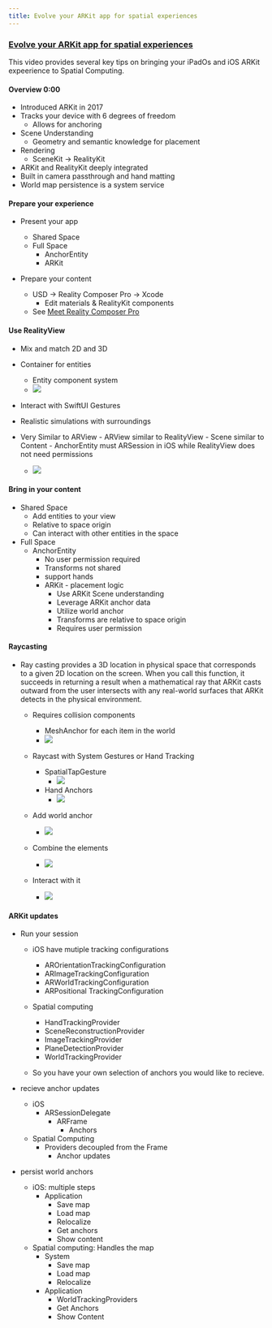 ```yaml
---
title: Evolve your ARKit app for spatial experiences
---
```


### [Evolve your ARKit app for spatial experiences](https://developer.apple.com/videos/play/wwdc2023/10091/)

This video provides several key tips on bringing your iPadOs and iOS ARKit expeerience to Spatial Computing.

#### Overview 0:00

- Introduced ARKit in 2017
- Tracks your device with 6 degrees of freedom
    - Allows for anchoring
- Scene Understanding
    - Geometry and semantic knowledge for placement
- Rendering 
    - SceneKit -> RealityKit
- ARKit and RealityKit deeply integrated
- Built in camera passthrough and hand matting
- World map persistence is a system service

#### Prepare your experience

- Present your app
    - Shared Space
    - Full Space
        - AnchorEntity
        - ARKit

- Prepare your content
    - USD -> Reality Composer Pro -> Xcode
        - Edit materials & RealityKit components
    - See [Meet Reality Composer Pro](https://developer.apple.com/videos/play/wwdc2023/10083)


#### Use RealityView

- Mix and match 2D and 3D 
- Container for entities
    - Entity component system 
    - ![](https://hackmd.io/_uploads/Sk0K6p53h.png)

- Interact with SwiftUI Gestures
- Realistic simulations with surroundings

- Very Similar to ARView
        - ARView similar to RealityView
        - Scene similar to Content
        - AnchorEntity must ARSession in iOS while RealityView does not need permissions
    - ![](https://hackmd.io/_uploads/S1BVCp533.png)

#### Bring in your content

- Shared Space
    - Add entities to your view
    - Relative to space origin
    - Can interact with other entities in the space
- Full Space
    - AnchorEntity 
        - No user permission required
        - Transforms not shared
        - support hands
        - ARKit - placement logic
            - Use ARKit Scene understanding
            - Leverage ARKit anchor data
            - Utilize world anchor
            - Transforms are relative to space origin
            - Requires user permission 

#### Raycasting

- Ray casting provides a 3D location in physical space that corresponds to a given 2D location on the screen. When you call this function, it succeeds in returning a result when a mathematical ray that ARKit casts outward from the user intersects with any real-world surfaces that ARKit detects in the physical environment. 
    - Requires collision components
        - MeshAnchor for each item in the world
        - ![](https://hackmd.io/_uploads/BJcUZ0523.png)

    - Raycast with System Gestures or Hand Tracking
        - SpatialTapGesture
            - ![](https://hackmd.io/_uploads/Bym0-R9hh.png)
        - Hand Anchors
            - ![](https://hackmd.io/_uploads/SJDeGC932.png)

    - Add world anchor
        - ![](https://hackmd.io/_uploads/ryqWfRc3n.png)

    - Combine the elements
        - ![](https://hackmd.io/_uploads/S1s7MAq2n.png)

    - Interact with it
        - ![](https://hackmd.io/_uploads/rk8JQR933.png)

#### ARKit updates

- Run your session 
    - iOS have mutiple tracking configurations
        - AROrientationTrackingConfiguration
        - ARImageTrackingConfiguration
        - ARWorldTrackingConfiguration
        - ARPositional TrackingConfiguration
    - Spatial computing
        - HandTrackingProvider
        - SceneReconstructionProvider
        - ImageTrackingProvider
        - PlaneDetectionProvider
        - WorldTrackingProvider

    - So you have your own selection of anchors you would like to recieve.


- recieve anchor updates 
    - iOS 
        - ARSessionDelegate
            - ARFrame 
                - Anchors
    - Spatial Computing
        - Providers decoupled from the Frame
            - Anchor updates
    

- persist world anchors
    - iOS: multiple steps
        - Application
            - Save map
            - Load map
            - Relocalize
            - Get anchors
            - Show content
    - Spatial computing: Handles the map
        - System
            - Save map
            - Load map
            - Relocalize
        - Application
            - WorldTrackingProviders
            - Get Anchors
            - Show Content
